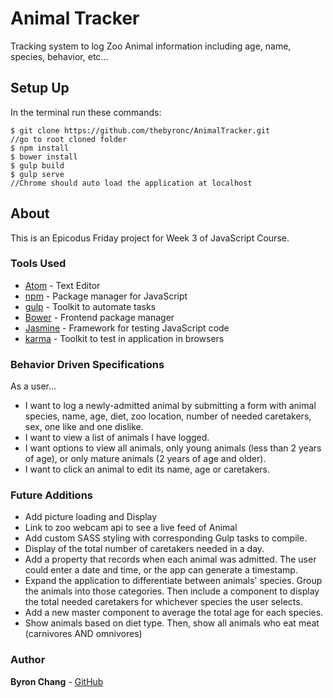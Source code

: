 # Animal Tracker
Tracking system to log Zoo Animal information including age, name, species, behavior, etc...

## Setup Up
In the terminal run these commands:
```
$ git clone https://github.com/thebyronc/AnimalTracker.git
//go to root cloned folder
$ npm install
$ bower install
$ gulp build
$ gulp serve
//Chrome should auto load the application at localhost
```

## About
This is an Epicodus Friday project for Week 3 of JavaScript Course.

### Tools Used
- [Atom](https://atom.io/) - Text Editor
- [npm](https://www.npmjs.com/) - Package manager for JavaScript
- [gulp](https://gulpjs.com/) - Toolkit to automate tasks
- [Bower](https://bower.io/) - Frontend package manager
- [Jasmine](https://jasmine.github.io/) - Framework for testing JavaScript code
- [karma](https://karma-runner.github.io/2.0/index.html) - Toolkit to test in application in browsers


### Behavior Driven Specifications
As a user…
- I want to log a newly-admitted animal by submitting a form with animal species, name, age, diet, zoo location, number of needed caretakers, sex, one like and one dislike.
- I want to view a list of animals I have logged.
- I want options to view all animals, only young animals (less than 2 years of age), or only mature animals (2 years of age and older).
- I want to click an animal to edit its name, age or caretakers.

### Future Additions
- Add picture loading and Display
- Link to zoo webcam api to see a live feed of Animal
- Add custom SASS styling with corresponding Gulp tasks to compile.
- Display of the total number of caretakers needed in a day.
- Add a property that records when each animal was admitted. The user could enter a date and time, or the app can generate a timestamp.
- Expand the application to differentiate between animals' species. Group the animals into those categories. Then include a component to display the total needed caretakers for whichever species the user selects.
- Add a new master component to average the total age for each species.
- Show animals based on diet type. Then, show all animals who eat meat (carnivores AND omnivores)

### Author
**Byron Chang** - [GitHub](https://github.com/thebyronc)
